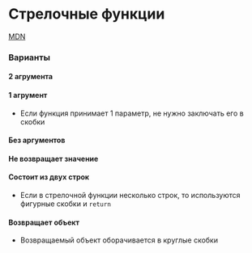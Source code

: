 # Стрелочные функции

[MDN](https://developer.mozilla.org/ru/docs/Web/JavaScript/Reference/Functions/Arrow_functions)

<!-- xxxxxxxxxxxxxxxxxxxxxxxxxxxxxxxxxxxxxxxxxxxxxxxxxxxxxxx -->
### Варианты
<!-- xxxxxxxxxxxxxxxxxxxxxxxxxxxxxxxxxxxxxxxxxxxxxxxxxxxxxxx -->

<!------------------------------------------------------------->
#### 2 агрумента
<!------------------------------------------------------------->
<!-- .............. START ......................... -->
<v-two>
<template v-slot:first>

```js
// Arrow Function
const add = (x, y) => x + y;
```
</template>
<template v-slot:last>

```js
// Function
function add(x, y) {
	return x + y;
}
```
</template>
</v-two>
<!-- ............... END .......................... -->


<!------------------------------------------------------------->
#### 1 агрумент
<!------------------------------------------------------------->

- Если функция принимает 1 параметр, не нужно заключать его в скобки

<!-- .............. START ......................... -->
<v-two>
<template v-slot:first>

```js
// Arrow Function
const square = x => x*x;
```
</template>
<template v-slot:last>

```js
// Function
const square = function(x) {
	return x*x;
}
```
</template>
</v-two>
<!-- ............... END .......................... -->


<!------------------------------------------------------------->
#### Без аргументов
<!------------------------------------------------------------->
<!-- .............. START ......................... -->
<v-two>
<template v-slot:first>

```js
// Arrow Function
const giveMeAnswer = () => 42;
```
</template>
<template v-slot:last>

```js
// Function
const giveMeAnswer = function() {
	return 42;
}
```
</template>
</v-two>
<!-- ............... END .......................... -->


<!------------------------------------------------------------->
#### Не возвращает значение
<!------------------------------------------------------------->
<!-- .............. START ......................... -->
<v-two>
<template v-slot:first>

```js
// Arrow Function
const log = () => console.log('hi');
```
</template>
<template v-slot:last>

```js
// Function
const log = function() {
	console.log('hi');
}
```
</template>
</v-two>
<!-- ............... END .......................... -->


<!------------------------------------------------------------->
#### Состоит из двух строк
<!------------------------------------------------------------->

- Если в стрелочной функции несколько строк, то используются фигурные скобки и `return`

<!-- .............. START ......................... -->
<v-two>
<template v-slot:first>

```js
// Arrow Function
const multiply = (x, y) => {
	const result = x*y;
	return result;
}
```
</template>
<template v-slot:last>

```js
// Function
const multiply = function(x, y) {
	const result = x*y;
	return result;
}
```
</template>
</v-two>
<!-- ............... END .......................... -->


<!------------------------------------------------------------->
#### Возвращает объект
<!------------------------------------------------------------->

- Возвращаемый объект оборачивается в круглые скобки

<!-- .............. START ......................... -->
<v-two>
<template v-slot:first>

```js
// Arrow Function
const getPerson = () => ({ name:'Jack' });
```
</template>
<template v-slot:last>

```js
// Function
const getPerson = function() {
	return { name:'Jack' }
}
```
</template>
</v-two>
<!-- ............... END .......................... -->
